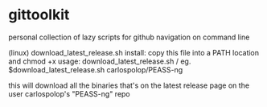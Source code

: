 # gittoolkit
personal collection of lazy scripts for github navigation on command line 


(linux)
download_latest_release.sh
install: copy this file into a PATH location and chmod +x
usage:
  download_latest_release.sh <repo-user-namme>/<repo>
  eg. 
   $download_latest_release.sh carlospolop/PEASS-ng
  
  this will download all the binaries that's on the latest release page on the user carlospolop's "PEASS-ng" repo
